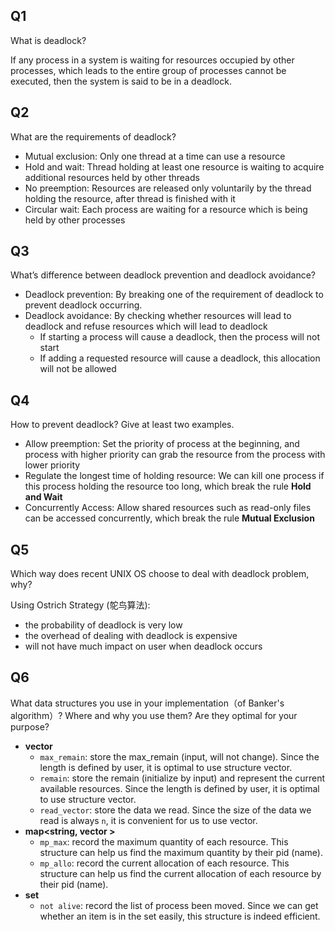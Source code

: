 ## Q1

What is deadlock?

If any process in a system is waiting for resources occupied by other processes, which leads to the entire group of processes cannot be executed, then the system is said to be in a deadlock.

## Q2

What are the requirements of deadlock?

- Mutual exclusion: Only one thread at a time can use a resource
- Hold and wait: Thread holding at least one resource is waiting to acquire additional resources held by other threads
- No preemption: Resources are released only voluntarily by the thread holding the resource, after thread is finished with it
- Circular wait: Each process are waiting for a resource which is being held by other processes

## Q3

What’s difference between deadlock prevention and deadlock avoidance?

- Deadlock prevention: By breaking one of the requirement of deadlock to prevent deadlock occurring.
- Deadlock avoidance: By checking whether resources will lead to deadlock and refuse resources which will lead to deadlock
  - If starting a process will cause a deadlock, then the process will not start
  - If adding a requested resource will cause a deadlock, this allocation will not be allowed

## Q4

How to prevent deadlock? Give at least two examples.

- Allow preemption: Set the priority of process at the beginning, and process with higher priority can grab the resource from the process with lower priority
- Regulate the longest time of holding resource: We can kill one process if this process holding the resource too long, which break the rule **Hold and Wait**
- Concurrently Access: Allow shared resources such as read-only files can be accessed concurrently, which break the rule **Mutual Exclusion**

## Q5

Which way does recent UNIX OS choose to deal with deadlock problem, why?

Using Ostrich Strategy (鸵鸟算法):

- the probability of deadlock is very low
- the overhead of dealing with deadlock is expensive
- will not have much impact on user when deadlock occurs

## Q6

What data structures you use in your implementation（of Banker's algorithm）? Where and why you use them? Are they optimal for your purpose?

- **vector<int>**
  - `max_remain`: store the max_remain (input, will not change). Since the length is defined by user, it is optimal to use structure vector.
  - `remain`: store the remain (initialize by input) and represent the current available resources. Since the length is defined by user, it is optimal to use structure vector.
  - `read_vector`: store the data we read. Since the size of the data we read is always `n`, it is convenient for us to use vector.
- **map<string, vector<int> >**
  - `mp_max`: record the maximum quantity of each resource. This structure can help us find the maximum quantity by their pid (name).
  - `mp_allo`: record the current allocation of each resource. This structure can help us find the current allocation of each resource by their pid (name).
- **set<string>**
  - `not alive`: record the list of process been moved. Since we can get whether an item is in the set easily, this structure is indeed efficient.